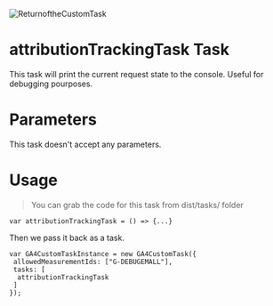 ![ReturnoftheCustomTask](https://github.com/user-attachments/assets/92f0b278-1d0e-4d62-a289-2ac203eefc25)

# attributionTrackingTask Task

This task will print the current request state to the console. Useful for debugging pourposes.
  
# Parameters
 This task doesn't accept any parameters.
 
# Usage

> You can grab the code for this task from dist/tasks/ folder

```var attributionTrackingTask = () => {...}```


Then we pass it back as a task.

```
var GA4CustomTaskInstance = new GA4CustomTask({
 allowedMeasurementIds: ["G-DEBUGEMALL"],
 tasks: [
  attributionTrackingTask
 ]
});
```
